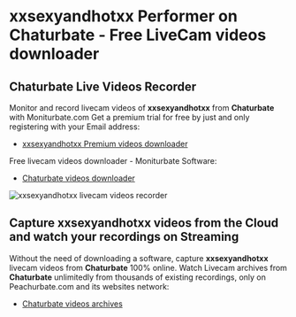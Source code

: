 # xxsexyandhotxx Performer on Chaturbate - Free LiveCam videos downloader

## Chaturbate Live Videos Recorder

Monitor and record livecam videos of **xxsexyandhotxx** from **Chaturbate** with Moniturbate.com
Get a premium trial for free by just and only registering with your Email address:
* [xxsexyandhotxx Premium videos downloader](https://moniturbate.com/request-demo-licence-key.html)

Free livecam videos downloader - Moniturbate Software:
* [Chaturbate videos downloader](https://moniturbate.com/moniturbate-download-software.html)

![xxsexyandhotxx livecam videos recorder](https://peachurnet.com/templates/moniturbate-software.png)


## Capture xxsexyandhotxx videos from the Cloud and watch your recordings on Streaming

Without the need of downloading a software, capture **xxsexyandhotxx** livecam videos from **Chaturbate** 100% online.
Watch Livecam archives from **Chaturbate** unlimitedly from thousands of existing recordings, only on Peachurbate.com and its websites network:
* [Chaturbate videos archives](https://peachurnet.com/)